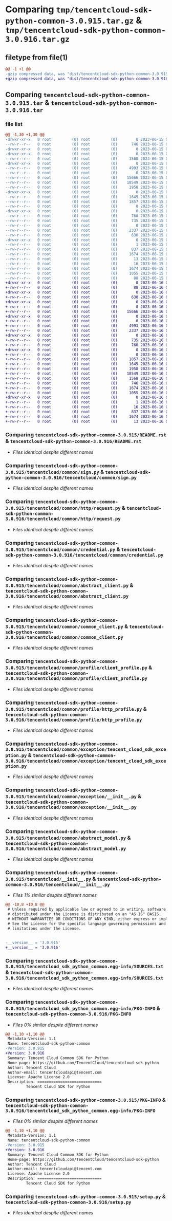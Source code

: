 # Comparing `tmp/tencentcloud-sdk-python-common-3.0.915.tar.gz` & `tmp/tencentcloud-sdk-python-common-3.0.916.tar.gz`

## filetype from file(1)

```diff
@@ -1 +1 @@
-gzip compressed data, was "dist/tencentcloud-sdk-python-common-3.0.915.tar", last modified: Thu Jun 15 00:22:18 2023, max compression
+gzip compressed data, was "dist/tencentcloud-sdk-python-common-3.0.916.tar", last modified: Fri Jun 16 00:31:00 2023, max compression
```

## Comparing `tencentcloud-sdk-python-common-3.0.915.tar` & `tencentcloud-sdk-python-common-3.0.916.tar`

### file list

```diff
@@ -1,30 +1,30 @@
-drwxr-xr-x   0 root         (0) root         (0)        0 2023-06-15 00:22:18.000000 tencentcloud-sdk-python-common-3.0.915/
--rw-r--r--   0 root         (0) root         (0)      746 2023-06-15 00:22:18.000000 tencentcloud-sdk-python-common-3.0.915/README.rst
-drwxr-xr-x   0 root         (0) root         (0)        0 2023-06-15 00:22:18.000000 tencentcloud-sdk-python-common-3.0.915/tencentcloud/
-drwxr-xr-x   0 root         (0) root         (0)        0 2023-06-15 00:22:18.000000 tencentcloud-sdk-python-common-3.0.915/tencentcloud/common/
--rw-r--r--   0 root         (0) root         (0)     1568 2023-06-15 00:22:18.000000 tencentcloud-sdk-python-common-3.0.915/tencentcloud/common/sign.py
-drwxr-xr-x   0 root         (0) root         (0)        0 2023-06-15 00:22:18.000000 tencentcloud-sdk-python-common-3.0.915/tencentcloud/common/http/
--rw-r--r--   0 root         (0) root         (0)     4993 2023-06-15 00:22:18.000000 tencentcloud-sdk-python-common-3.0.915/tencentcloud/common/http/request.py
--rw-r--r--   0 root         (0) root         (0)        0 2023-06-15 00:22:18.000000 tencentcloud-sdk-python-common-3.0.915/tencentcloud/common/http/__init__.py
--rw-r--r--   0 root         (0) root         (0)    15666 2023-06-15 00:22:18.000000 tencentcloud-sdk-python-common-3.0.915/tencentcloud/common/credential.py
--rw-r--r--   0 root         (0) root         (0)    18549 2023-06-15 00:22:18.000000 tencentcloud-sdk-python-common-3.0.915/tencentcloud/common/abstract_client.py
--rw-r--r--   0 root         (0) root         (0)     1958 2023-06-15 00:22:18.000000 tencentcloud-sdk-python-common-3.0.915/tencentcloud/common/common_client.py
-drwxr-xr-x   0 root         (0) root         (0)        0 2023-06-15 00:22:18.000000 tencentcloud-sdk-python-common-3.0.915/tencentcloud/common/profile/
--rw-r--r--   0 root         (0) root         (0)     1645 2023-06-15 00:22:18.000000 tencentcloud-sdk-python-common-3.0.915/tencentcloud/common/profile/client_profile.py
--rw-r--r--   0 root         (0) root         (0)     1857 2023-06-15 00:22:18.000000 tencentcloud-sdk-python-common-3.0.915/tencentcloud/common/profile/http_profile.py
--rw-r--r--   0 root         (0) root         (0)        0 2023-06-15 00:22:18.000000 tencentcloud-sdk-python-common-3.0.915/tencentcloud/common/profile/__init__.py
-drwxr-xr-x   0 root         (0) root         (0)        0 2023-06-15 00:22:18.000000 tencentcloud-sdk-python-common-3.0.915/tencentcloud/common/exception/
--rw-r--r--   0 root         (0) root         (0)      760 2023-06-15 00:22:18.000000 tencentcloud-sdk-python-common-3.0.915/tencentcloud/common/exception/tencent_cloud_sdk_exception.py
--rw-r--r--   0 root         (0) root         (0)      735 2023-06-15 00:22:18.000000 tencentcloud-sdk-python-common-3.0.915/tencentcloud/common/exception/__init__.py
--rw-r--r--   0 root         (0) root         (0)        0 2023-06-15 00:22:18.000000 tencentcloud-sdk-python-common-3.0.915/tencentcloud/common/__init__.py
--rw-r--r--   0 root         (0) root         (0)     2337 2023-06-15 00:22:18.000000 tencentcloud-sdk-python-common-3.0.915/tencentcloud/common/abstract_model.py
--rw-r--r--   0 root         (0) root         (0)      630 2023-06-15 00:22:18.000000 tencentcloud-sdk-python-common-3.0.915/tencentcloud/__init__.py
-drwxr-xr-x   0 root         (0) root         (0)        0 2023-06-15 00:22:18.000000 tencentcloud-sdk-python-common-3.0.915/tencentcloud_sdk_python_common.egg-info/
--rw-r--r--   0 root         (0) root         (0)        1 2023-06-15 00:22:18.000000 tencentcloud-sdk-python-common-3.0.915/tencentcloud_sdk_python_common.egg-info/dependency_links.txt
--rw-r--r--   0 root         (0) root         (0)      837 2023-06-15 00:22:18.000000 tencentcloud-sdk-python-common-3.0.915/tencentcloud_sdk_python_common.egg-info/SOURCES.txt
--rw-r--r--   0 root         (0) root         (0)     1674 2023-06-15 00:22:18.000000 tencentcloud-sdk-python-common-3.0.915/tencentcloud_sdk_python_common.egg-info/PKG-INFO
--rw-r--r--   0 root         (0) root         (0)       13 2023-06-15 00:22:18.000000 tencentcloud-sdk-python-common-3.0.915/tencentcloud_sdk_python_common.egg-info/top_level.txt
--rw-r--r--   0 root         (0) root         (0)       16 2023-06-15 00:22:18.000000 tencentcloud-sdk-python-common-3.0.915/tencentcloud_sdk_python_common.egg-info/requires.txt
--rw-r--r--   0 root         (0) root         (0)     1674 2023-06-15 00:22:18.000000 tencentcloud-sdk-python-common-3.0.915/PKG-INFO
--rw-r--r--   0 root         (0) root         (0)     1055 2023-06-15 00:22:18.000000 tencentcloud-sdk-python-common-3.0.915/setup.py
--rw-r--r--   0 root         (0) root         (0)       88 2023-06-15 00:22:18.000000 tencentcloud-sdk-python-common-3.0.915/setup.cfg
+drwxr-xr-x   0 root         (0) root         (0)        0 2023-06-16 00:31:00.000000 tencentcloud-sdk-python-common-3.0.916/
+-rw-r--r--   0 root         (0) root         (0)       88 2023-06-16 00:31:00.000000 tencentcloud-sdk-python-common-3.0.916/setup.cfg
+drwxr-xr-x   0 root         (0) root         (0)        0 2023-06-16 00:31:00.000000 tencentcloud-sdk-python-common-3.0.916/tencentcloud/
+-rw-r--r--   0 root         (0) root         (0)      630 2023-06-16 00:31:00.000000 tencentcloud-sdk-python-common-3.0.916/tencentcloud/__init__.py
+drwxr-xr-x   0 root         (0) root         (0)        0 2023-06-16 00:31:00.000000 tencentcloud-sdk-python-common-3.0.916/tencentcloud/common/
+-rw-r--r--   0 root         (0) root         (0)        0 2023-06-16 00:31:00.000000 tencentcloud-sdk-python-common-3.0.916/tencentcloud/common/__init__.py
+-rw-r--r--   0 root         (0) root         (0)    15666 2023-06-16 00:31:00.000000 tencentcloud-sdk-python-common-3.0.916/tencentcloud/common/credential.py
+drwxr-xr-x   0 root         (0) root         (0)        0 2023-06-16 00:31:00.000000 tencentcloud-sdk-python-common-3.0.916/tencentcloud/common/http/
+-rw-r--r--   0 root         (0) root         (0)        0 2023-06-16 00:31:00.000000 tencentcloud-sdk-python-common-3.0.916/tencentcloud/common/http/__init__.py
+-rw-r--r--   0 root         (0) root         (0)     4993 2023-06-16 00:31:00.000000 tencentcloud-sdk-python-common-3.0.916/tencentcloud/common/http/request.py
+-rw-r--r--   0 root         (0) root         (0)     2337 2023-06-16 00:31:00.000000 tencentcloud-sdk-python-common-3.0.916/tencentcloud/common/abstract_model.py
+drwxr-xr-x   0 root         (0) root         (0)        0 2023-06-16 00:31:00.000000 tencentcloud-sdk-python-common-3.0.916/tencentcloud/common/exception/
+-rw-r--r--   0 root         (0) root         (0)      735 2023-06-16 00:31:00.000000 tencentcloud-sdk-python-common-3.0.916/tencentcloud/common/exception/__init__.py
+-rw-r--r--   0 root         (0) root         (0)      760 2023-06-16 00:31:00.000000 tencentcloud-sdk-python-common-3.0.916/tencentcloud/common/exception/tencent_cloud_sdk_exception.py
+drwxr-xr-x   0 root         (0) root         (0)        0 2023-06-16 00:31:00.000000 tencentcloud-sdk-python-common-3.0.916/tencentcloud/common/profile/
+-rw-r--r--   0 root         (0) root         (0)        0 2023-06-16 00:31:00.000000 tencentcloud-sdk-python-common-3.0.916/tencentcloud/common/profile/__init__.py
+-rw-r--r--   0 root         (0) root         (0)     1857 2023-06-16 00:31:00.000000 tencentcloud-sdk-python-common-3.0.916/tencentcloud/common/profile/http_profile.py
+-rw-r--r--   0 root         (0) root         (0)     1645 2023-06-16 00:31:00.000000 tencentcloud-sdk-python-common-3.0.916/tencentcloud/common/profile/client_profile.py
+-rw-r--r--   0 root         (0) root         (0)     1958 2023-06-16 00:31:00.000000 tencentcloud-sdk-python-common-3.0.916/tencentcloud/common/common_client.py
+-rw-r--r--   0 root         (0) root         (0)    18549 2023-06-16 00:31:00.000000 tencentcloud-sdk-python-common-3.0.916/tencentcloud/common/abstract_client.py
+-rw-r--r--   0 root         (0) root         (0)     1568 2023-06-16 00:31:00.000000 tencentcloud-sdk-python-common-3.0.916/tencentcloud/common/sign.py
+-rw-r--r--   0 root         (0) root         (0)      746 2023-06-16 00:31:00.000000 tencentcloud-sdk-python-common-3.0.916/README.rst
+-rw-r--r--   0 root         (0) root         (0)     1674 2023-06-16 00:31:00.000000 tencentcloud-sdk-python-common-3.0.916/PKG-INFO
+-rw-r--r--   0 root         (0) root         (0)     1055 2023-06-16 00:31:00.000000 tencentcloud-sdk-python-common-3.0.916/setup.py
+drwxr-xr-x   0 root         (0) root         (0)        0 2023-06-16 00:31:00.000000 tencentcloud-sdk-python-common-3.0.916/tencentcloud_sdk_python_common.egg-info/
+-rw-r--r--   0 root         (0) root         (0)        1 2023-06-16 00:31:00.000000 tencentcloud-sdk-python-common-3.0.916/tencentcloud_sdk_python_common.egg-info/dependency_links.txt
+-rw-r--r--   0 root         (0) root         (0)       16 2023-06-16 00:31:00.000000 tencentcloud-sdk-python-common-3.0.916/tencentcloud_sdk_python_common.egg-info/requires.txt
+-rw-r--r--   0 root         (0) root         (0)      837 2023-06-16 00:31:00.000000 tencentcloud-sdk-python-common-3.0.916/tencentcloud_sdk_python_common.egg-info/SOURCES.txt
+-rw-r--r--   0 root         (0) root         (0)     1674 2023-06-16 00:31:00.000000 tencentcloud-sdk-python-common-3.0.916/tencentcloud_sdk_python_common.egg-info/PKG-INFO
+-rw-r--r--   0 root         (0) root         (0)       13 2023-06-16 00:31:00.000000 tencentcloud-sdk-python-common-3.0.916/tencentcloud_sdk_python_common.egg-info/top_level.txt
```

### Comparing `tencentcloud-sdk-python-common-3.0.915/README.rst` & `tencentcloud-sdk-python-common-3.0.916/README.rst`

 * *Files identical despite different names*

### Comparing `tencentcloud-sdk-python-common-3.0.915/tencentcloud/common/sign.py` & `tencentcloud-sdk-python-common-3.0.916/tencentcloud/common/sign.py`

 * *Files identical despite different names*

### Comparing `tencentcloud-sdk-python-common-3.0.915/tencentcloud/common/http/request.py` & `tencentcloud-sdk-python-common-3.0.916/tencentcloud/common/http/request.py`

 * *Files identical despite different names*

### Comparing `tencentcloud-sdk-python-common-3.0.915/tencentcloud/common/credential.py` & `tencentcloud-sdk-python-common-3.0.916/tencentcloud/common/credential.py`

 * *Files identical despite different names*

### Comparing `tencentcloud-sdk-python-common-3.0.915/tencentcloud/common/abstract_client.py` & `tencentcloud-sdk-python-common-3.0.916/tencentcloud/common/abstract_client.py`

 * *Files identical despite different names*

### Comparing `tencentcloud-sdk-python-common-3.0.915/tencentcloud/common/common_client.py` & `tencentcloud-sdk-python-common-3.0.916/tencentcloud/common/common_client.py`

 * *Files identical despite different names*

### Comparing `tencentcloud-sdk-python-common-3.0.915/tencentcloud/common/profile/client_profile.py` & `tencentcloud-sdk-python-common-3.0.916/tencentcloud/common/profile/client_profile.py`

 * *Files identical despite different names*

### Comparing `tencentcloud-sdk-python-common-3.0.915/tencentcloud/common/profile/http_profile.py` & `tencentcloud-sdk-python-common-3.0.916/tencentcloud/common/profile/http_profile.py`

 * *Files identical despite different names*

### Comparing `tencentcloud-sdk-python-common-3.0.915/tencentcloud/common/exception/tencent_cloud_sdk_exception.py` & `tencentcloud-sdk-python-common-3.0.916/tencentcloud/common/exception/tencent_cloud_sdk_exception.py`

 * *Files identical despite different names*

### Comparing `tencentcloud-sdk-python-common-3.0.915/tencentcloud/common/exception/__init__.py` & `tencentcloud-sdk-python-common-3.0.916/tencentcloud/common/exception/__init__.py`

 * *Files identical despite different names*

### Comparing `tencentcloud-sdk-python-common-3.0.915/tencentcloud/common/abstract_model.py` & `tencentcloud-sdk-python-common-3.0.916/tencentcloud/common/abstract_model.py`

 * *Files identical despite different names*

### Comparing `tencentcloud-sdk-python-common-3.0.915/tencentcloud/__init__.py` & `tencentcloud-sdk-python-common-3.0.916/tencentcloud/__init__.py`

 * *Files 1% similar despite different names*

```diff
@@ -10,8 +10,8 @@
 # Unless required by applicable law or agreed to in writing, software
 # distributed under the License is distributed on an "AS IS" BASIS,
 # WITHOUT WARRANTIES OR CONDITIONS OF ANY KIND, either express or implied.
 # See the License for the specific language governing permissions and
 # limitations under the License.
 
 
-__version__ = '3.0.915'
+__version__ = '3.0.916'
```

### Comparing `tencentcloud-sdk-python-common-3.0.915/tencentcloud_sdk_python_common.egg-info/SOURCES.txt` & `tencentcloud-sdk-python-common-3.0.916/tencentcloud_sdk_python_common.egg-info/SOURCES.txt`

 * *Files identical despite different names*

### Comparing `tencentcloud-sdk-python-common-3.0.915/tencentcloud_sdk_python_common.egg-info/PKG-INFO` & `tencentcloud-sdk-python-common-3.0.916/PKG-INFO`

 * *Files 0% similar despite different names*

```diff
@@ -1,10 +1,10 @@
 Metadata-Version: 1.1
 Name: tencentcloud-sdk-python-common
-Version: 3.0.915
+Version: 3.0.916
 Summary: Tencent Cloud Common SDK for Python
 Home-page: https://github.com/TencentCloud/tencentcloud-sdk-python
 Author: Tencent Cloud
 Author-email: tencentcloudapi@tencent.com
 License: Apache License 2.0
 Description: ============================
         Tencent Cloud SDK for Python
```

### Comparing `tencentcloud-sdk-python-common-3.0.915/PKG-INFO` & `tencentcloud-sdk-python-common-3.0.916/tencentcloud_sdk_python_common.egg-info/PKG-INFO`

 * *Files 0% similar despite different names*

```diff
@@ -1,10 +1,10 @@
 Metadata-Version: 1.1
 Name: tencentcloud-sdk-python-common
-Version: 3.0.915
+Version: 3.0.916
 Summary: Tencent Cloud Common SDK for Python
 Home-page: https://github.com/TencentCloud/tencentcloud-sdk-python
 Author: Tencent Cloud
 Author-email: tencentcloudapi@tencent.com
 License: Apache License 2.0
 Description: ============================
         Tencent Cloud SDK for Python
```

### Comparing `tencentcloud-sdk-python-common-3.0.915/setup.py` & `tencentcloud-sdk-python-common-3.0.916/setup.py`

 * *Files identical despite different names*

